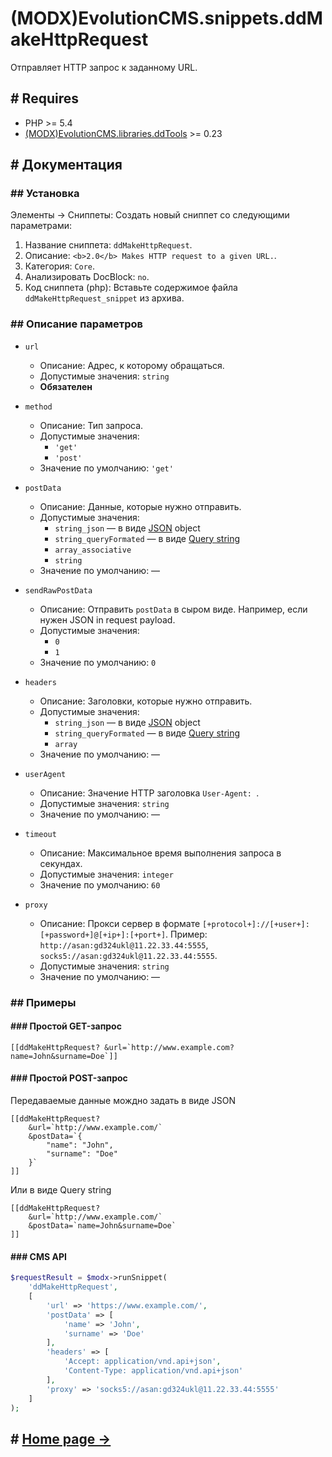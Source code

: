# (MODX)EvolutionCMS.snippets.ddMakeHttpRequest

Отправляет HTTP запрос к заданному URL.


## # Requires
* PHP >= 5.4
* [(MODX)EvolutionCMS.libraries.ddTools](http://code.divandesign.biz/modx/ddtools) >= 0.23


## # Документация


### ## Установка
Элементы → Сниппеты: Создать новый сниппет со следующими параметрами:

1. Название сниппета: `ddMakeHttpRequest`.
2. Описание: `<b>2.0</b> Makes HTTP request to a given URL.`.
3. Категория: `Core`.
4. Анализировать DocBlock: `no`.
5. Код сниппета (php): Вставьте содержимое файла `ddMakeHttpRequest_snippet` из архива.


### ## Описание параметров

* `url`
	* Описание: Адрес, к которому обращаться.
	* Допустимые значения: `string`
	* **Обязателен**
	
* `method`
	* Описание: Тип запроса.
	* Допустимые значения:
		* `'get'`
		* `'post'`
	* Значение по умолчанию: `'get'`
	
* `postData`
	* Описание: Данные, которые нужно отправить.
	* Допустимые значения:
		* `string_json` — в виде [JSON](https://en.wikipedia.org/wiki/JSON) object
		* `string_queryFormated` — в виде [Query string](https://en.wikipedia.org/wiki/Query_string)
		* `array_associative`
		* `string`
	* Значение по умолчанию: —
	
* `sendRawPostData`
	* Описание: Отправить `postData` в сыром виде. Например, если нужен JSON in request payload.
	* Допустимые значения:
		* `0`
		* `1`
	* Значение по умолчанию: `0`
	
* `headers`
	* Описание: Заголовки, которые нужно отправить.
	* Допустимые значения:
		* `string_json` — в виде [JSON](https://en.wikipedia.org/wiki/JSON) object
		* `string_queryFormated` — в виде [Query string](https://en.wikipedia.org/wiki/Query_string)
		* `array`
	* Значение по умолчанию: —
	
* `userAgent`
	* Описание: Значение HTTP заголовка `User-Agent: `.
	* Допустимые значения: `string`
	* Значение по умолчанию: —
	
* `timeout`
	* Описание: Максимальное время выполнения запроса в секундах.
	* Допустимые значения: `integer`
	* Значение по умолчанию: `60`
	
* `proxy`
	* Описание: Прокси сервер в формате `[+protocol+]://[+user+]:[+password+]@[+ip+]:[+port+]`. Пример: `http://asan:gd324ukl@11.22.33.44:5555`, `socks5://asan:gd324ukl@11.22.33.44:5555`.
	* Допустимые значения: `string`
	* Значение по умолчанию: —


### ## Примеры


#### ### Простой GET-запрос
```
[[ddMakeHttpRequest? &url=`http://www.example.com?name=John&surname=Doe`]]
```


#### ### Простой POST-запрос
Передаваемые данные мождно задать в виде JSON
```
[[ddMakeHttpRequest?
	&url=`http://www.example.com/`
	&postData=`{
		"name": "John",
		"surname": "Doe"
	}`
]]
```
Или в виде Query string
```
[[ddMakeHttpRequest?
	&url=`http://www.example.com/`
	&postData=`name=John&surname=Doe`
]]
```


#### ### CMS API
```php
$requestResult = $modx->runSnippet(
	'ddMakeHttpRequest',
	[
		'url' => 'https://www.example.com/',
		'postData' => [
			'name' => 'John',
			'surname' => 'Doe'
		],
		'headers' => [
			'Accept: application/vnd.api+json',
			'Content-Type: application/vnd.api+json'
		],
		'proxy' => 'socks5://asan:gd324ukl@11.22.33.44:5555'
	]
);
```


## # [Home page →](https://code.divandesign.ru/modx/ddmakehttprequest)